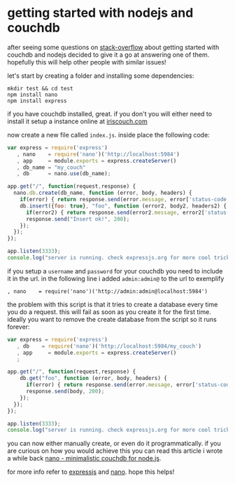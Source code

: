 # getting started with nodejs and couchdb

after seeing some questions on [stack-overflow][5] about getting started with couchdb and nodejs decided to give it a go at answering one of them. hopefully this will help other people with similar issues!

let's start by creating a folder and installing some dependencies:

```
mkdir test && cd test
npm install nano
npm install express
```

if you have couchdb installed, great. if you don't you will either need to install it setup a instance online at [iriscouch.com][1]

now create a new file called `index.js`. inside place the following code:

``` javascript
var express = require('express')
   , nano    = require('nano')('http://localhost:5984')
   , app     = module.exports = express.createServer()
   , db_name = "my_couch"
   , db      = nano.use(db_name);

app.get("/", function(request,response) {
  nano.db.create(db_name, function (error, body, headers) {
    if(error) { return response.send(error.message, error['status-code']); }
    db.insert({foo: true}, "foo", function (error2, body2, headers2) {
      if(error2) { return response.send(error2.message, error2['status-code']); }
      response.send("Insert ok!", 200);
    });
  });
});

app.listen(3333);
console.log("server is running. check expressjs.org for more cool tricks");
```

if you setup a `username` and `password` for your couchdb you need to include it in the url. in the following line i added `admin:admin@` to the url to exemplify

```
, nano    = require('nano')('http://admin:admin@localhost:5984')
```

the problem with this script is that it tries to create a database every time you do a request. this will fail as soon as you create it for the first time. ideally you want to remove the create database from the script so it runs forever:

``` javascript
var express = require('express')
   , db    = require('nano')('http://localhost:5984/my_couch')
   , app     = module.exports = express.createServer()
   ;

app.get("/", function(request,response) {
    db.get("foo", function (error, body, headers) {
      if(error) { return response.send(error.message, error['status-code']); }
      response.send(body, 200);
    });
  });
});

app.listen(3333);
console.log("server is running. check expressjs.org for more cool tricks");
```

you can now either manually create, or even do it programmatically. if you are curious on how you would achieve this you can read this article i wrote a while back [nano - minimalistic couchdb for node.js][4].

for more info refer to [expressjs][2] and [nano][3]. hope this helps!

[1]: http://iriscouch.com
[2]: http://expressjs.org
[3]: http://github.com/dscape/nano
[4]: http://writings.nunojob.com/2011/08/nano-minimalistic-couchdb-client-for-nodejs.html
[5]: http://stackoverflow.com/questions/tagged/couchdb+node.js